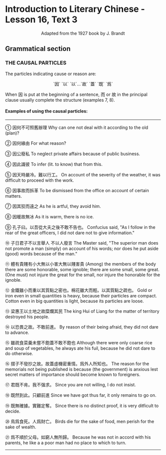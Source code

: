 # Introduction to Literary Chinese - Lesson 16, Text 3

<center>Adapted from the 1927 book by J. Brandt</center>

## Grammatical section

### THE CAUSAL PARTICLES

The particles indicating cause or reason are:

<center>`因` `以` `以`...`故` `蓋` `既` `爲`</center>

When 因 is put at the beginning of a sentence, 而 or 故 in the principal clause usually complete the structure (examples 7, 8).

#### Examples of using the causal particles:

---

① 因何不可照舊辦理
Why can one not deal with it according to the old (plan)?

② 因何緣由
For what reason?

③ 因公廢私
To neglect private affairs because of public business.

④ 因此識彼
To infer (lit. to know) that from this.

⑤ 因天時嚴冷。難以行工。
On account of the severity of the weather, it was difficult to proceed with the work.

⑥ 因事故而拆革
To be dismissed from the office on account of certain matters.

⑦ 因其狡而遠之
As he is artful, they avoid him.

⑧ 因暖故無冰
As it is warm, there is no ice.

⑨ 孔子曰。以吾從大夫之後不敢不告也。
Confucius said, "As I follow in the rear of the great officers, I did not dare not to give information."

⑩ 子日君子不以言舉人 不以人廢言
The Master said, "The superior man does not promote a man (simply) on account of his words; nor does he put aside (good) words because of the man."

⑪ 體有貴賤有小大無以小害大無以賤害貴
(Among) the members of the body there are some honorable, some ignoble; there are some small, some great. (One must) not injure the great for the small, nor injure the honorable for the ignoble.

⑫ 金鐵雖小而重以其質點之密也。棉花雖大而輕。以其質點之疏也。
Gold or iron even in small quantities is heavy, because their particles are compact. Cotton even in big quantities is light, because its particles are loose.

⑬ 梁惠王以土地之故糜爛其民
The king Hui of Liang for the matter of territory destroyed his people.

⑭ 以恐畏之故。不敢前進。
By reason of their being afraid, they did not dare to advance.

⑮ 雖疏食菜羹未嘗不飽蓋不敢不飽也
Although there were only coarse rice and soup of vegetables, he always ate his fuil, because he did not dare to do otherwise.

⑯ 摺子不發抄之故。故蓋虛機密重情。爲外人所知也。
The reason for the memorials not being published is because (the government) is anxious lest secret matters of importance should become known to foreigners.

⑰ 君既不肯。我不强求。
Since you are not willing, I do not insist.

⑱ 既然到此。只顧前進
Since we have got thus far, it only remains to go on.

⑲ 既無確據。實難定奪。
Since there is no distinct proof, it is very ditficult to decide.

⑳ 鳥爲食死。人爲財亡。
Birds die for the sake of food, men perish for the sake of wealth.

㉑ 爲不順於父母。如窮人無所歸。
Because he was not in accord with his parents, he like a a poor man had no place to which to turn.

---
